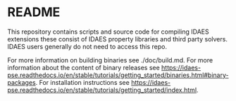 # README

This repository contains scripts and source code for compiling IDAES extensions
these consist of IDAES property libraries and third party solvers. IDAES users
generally do not need to access this repo.

For more information on building binaries see ./doc/build.md.  For more information
about the content of binary releases see https://idaes-pse.readthedocs.io/en/stable/tutorials/getting_started/binaries.html#binary-packages.
For installation instructions see https://idaes-pse.readthedocs.io/en/stable/tutorials/getting_started/index.html.
